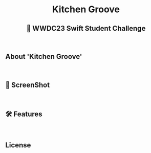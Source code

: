 # <div align="center">Kitchen Groove</div>
## <div align="center">  WWDC23 Swift Student Challenge </div>

<br>

## About 'Kitchen Groove'

<br>

## 📸 ScreenShot

<br> 

## 🛠 Features

<br>

## License
